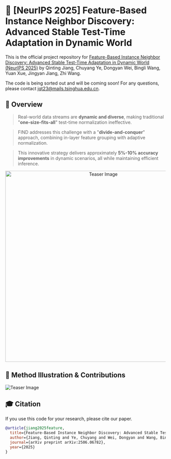 # 🐳 [NeurIPS 2025] Feature-Based Instance Neighbor Discovery: Advanced Stable Test-Time Adaptation in Dynamic World

This is the official project repository for [Feature-Based Instance Neighbor Discovery: Advanced Stable Test-Time Adaptation in Dynamic World (NeurIPS 2025)](https://arxiv.org/abs/2506.06782) by Qinting Jiang, Chuyang Ye, Dongyan Wei, Bingli Wang, Yuan Xue, Jingyan Jiang, Zhi Wang.

The code is being sorted out and will be coming soon! For any questions, please contact jqt23@mails.tsinghua.edu.cn.


## 🚀 Overview

>  Real-world data streams are **dynamic and diverse**, making traditional "**one-size-fits-all**" test-time normalization ineffective.

>  FIND addresses this challenge with a "**divide-and-conquer**" approach, combining in-layer feature grouping with adaptive normalization.

>  This innovative strategy delivers approximately **5%-10% accuracy improvements** in dynamic scenarios, all while maintaining efficient inference.

<div align="center">
  <img src="https://github.com/Peanut-255/image-hosting/blob/main/NIPS-Overview.png" alt="Teaser Image" width="600">
</div>

## 🐚 Method Illustration & Contributions

![Teaser Image](https://github.com/Peanut-255/image-hosting/blob/main/NIPS-method.png?raw=true)


## 🎓 Citation

If you use this code for your research, please cite our paper.

```bibtex
@article{jiang2025feature,
  title={Feature-Based Instance Neighbor Discovery: Advanced Stable Test-Time Adaptation in Dynamic World},
  author={Jiang, Qinting and Ye, Chuyang and Wei, Dongyan and Wang, Bingli and Xue, Yuan and Jiang, Jingyan and Wang, Zhi},
  journal={arXiv preprint arXiv:2506.06782},
  year={2025}
}
```
